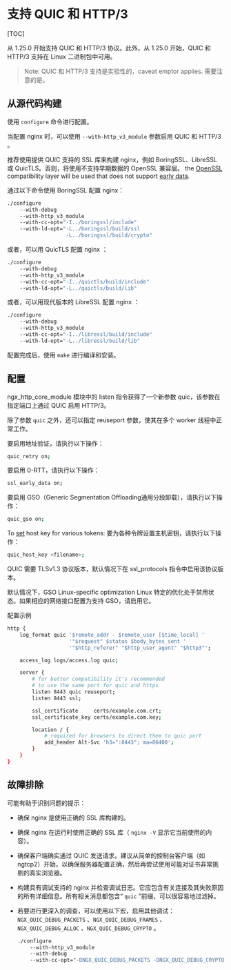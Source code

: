 # 支持 QUIC 和 HTTP/3

[TOC]

从 1.25.0 开始支持 QUIC 和 HTTP/3 协议。此外，从 1.25.0 开始，QUIC 和 HTTP/3 支持在 Linux 二进制包中可用。

> Note:
> QUIC 和 HTTP/3 支持是实验性的，caveat emptor applies. 需要注意的是。

## 从源代码构建

使用 `configure` 命令进行配置。

当配置 nginx 时，可以使用 `--with-http_v3_module` 参数启用 QUIC 和 HTTP/3 。

推荐使用提供 QUIC 支持的 SSL 库来构建 nginx，例如 BoringSSL、LibreSSL 或 QuicTLS。否则，将使用不支持早期数据的 OpenSSL 兼容层。 the [OpenSSL](https://openssl.org) compatibility layer will be used that does not support [early data](http://nginx.org/en/docs/http/ngx_http_ssl_module.html#ssl_early_data). 

通过以下命令使用 BoringSSL 配置 nginx：

```bash
./configure
    --with-debug
    --with-http_v3_module
    --with-cc-opt="-I../boringssl/include"
    --with-ld-opt="-L../boringssl/build/ssl
                   -L../boringssl/build/crypto"
```

或者，可以用 QuicTLS 配置 nginx ：

```bash
./configure
    --with-debug
    --with-http_v3_module
    --with-cc-opt="-I../quictls/build/include"
    --with-ld-opt="-L../quictls/build/lib"
```

或者，可以用现代版本的 LibreSSL 配置 nginx ：

```bash
./configure
    --with-debug
    --with-http_v3_module
    --with-cc-opt="-I../libressl/build/include"
    --with-ld-opt="-L../libressl/build/lib"
```

配置完成后，使用 `make` 进行编译和安装。

## 配置

ngx_http_core_module 模块中的 listen 指令获得了一个新参数 quic，该参数在指定端口上通过 QUIC 启用 HTTP/3。

除了参数 `quic` 之外，还可以指定 reuseport 参数，使其在多个 worker 线程中正常工作。

要启用地址验证，请执行以下操作：

```bash
quic_retry on;
```

要启用 0-RTT，请执行以下操作：

```bash
ssl_early_data on;
```

要启用 GSO（Generic Segmentation Offloading通用分段卸载），请执行以下操作：

```bash
quic_gso on;
```

To [set](http://nginx.org/en/docs/http/ngx_http_v3_module.html#quic_host_key) host key for various tokens: 
要为各种令牌设置主机密钥，请执行以下操作：

```bash
quic_host_key <filename>;
```

QUIC 需要 TLSv1.3 协议版本，默认情况下在 ssl_protocols 指令中启用该协议版本。

默认情况下，GSO Linux-specific optimization  Linux 特定的优化处于禁用状态。如果相应的网络接口配置为支持 GSO，请启用它。

配置示例

```bash
http {
    log_format quic '$remote_addr - $remote_user [$time_local] '
                    '"$request" $status $body_bytes_sent '
                    '"$http_referer" "$http_user_agent" "$http3"';

    access_log logs/access.log quic;

    server {
        # for better compatibility it's recommended
        # to use the same port for quic and https
        listen 8443 quic reuseport;
        listen 8443 ssl;

        ssl_certificate     certs/example.com.crt;
        ssl_certificate_key certs/example.com.key;

        location / {
            # required for browsers to direct them to quic port
            add_header Alt-Svc 'h3=":8443"; ma=86400';
        }
    }
}
```

## 故障排除

可能有助于识别问题的提示：

- 确保 nginx 是使用正确的 SSL 库构建的。

- 确保 nginx 在运行时使用正确的 SSL 库（ `nginx -V` 显示它当前使用的内容）。

- 确保客户端确实通过 QUIC 发送请求。建议从简单的控制台客户端（如 ngtcp2）开始，以确保服务器配置正确，然后再尝试使用可能对证书非常挑剔的真实浏览器。

- 构建具有调试支持的 nginx 并检查调试日志。它应包含有关连接及其失败原因的所有详细信息。所有相关消息都包含“ `quic` ”前缀，可以很容易地过滤掉。

- 若要进行更深入的调查，可以使用以下宏，启用其他调试： `NGX_QUIC_DEBUG_PACKETS` 、`NGX_QUIC_DEBUG_FRAMES` 、 `NGX_QUIC_DEBUG_ALLOC`  、`NGX_QUIC_DEBUG_CRYPTO` 。

  ```bash
  ./configure
      --with-http_v3_module
      --with-debug
      --with-cc-opt="-DNGX_QUIC_DEBUG_PACKETS -DNGX_QUIC_DEBUG_CRYPTO"
  ```
